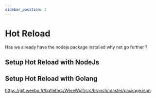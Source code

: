 ```yaml
---
sidebar_position: 2
---
```


# Hot Reload

Has we already have the nodejs package installed why not go further ?

## Setup Hot Reload with NodeJs

## Setup Hot Reload with Golang

https://git.weebo.fr/batleforc/WereWolf/src/branch/master/package.json
